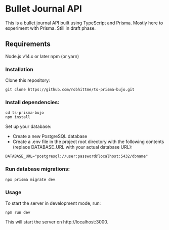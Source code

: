 # Bullet Journal API
This is a bullet journal API built using TypeScript and Prisma. Mostly here to experiment with Prisma. Still in draft phase. 

## Requirements
Node.js v14.x or later
npm (or yarn)

### Installation
Clone this repository:
```
git clone https://github.com/robhittme/ts-prisma-bujo.git
```

### Install dependencies:
```
cd ts-prisma-bujo 
npm install
```

Set up your database:
* Create a new PostgreSQL database
* Create a .env file in the project root directory with the following contents (replace DATABASE_URL with your actual database URL):

```
DATABASE_URL="postgresql://user:password@localhost:5432/dbname"
```

### Run database migrations:
```
npx prisma migrate dev
```

### Usage
To start the server in development mode, run:

```
npm run dev
```

This will start the server on http://localhost:3000.


